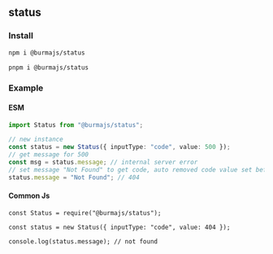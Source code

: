 ## status

### Install

```bash
npm i @burmajs/status
```

```bash
pnpm i @burmajs/status
```

### Example

#### ESM

```ts
import Status from "@burmajs/status";

// new instance
const status = new Status({ inputType: "code", value: 500 });
// get message for 500
const msg = status.message; // internal server error
// set message "Not Found" to get code, auto removed code value set before.
status.message = "Not Found"; // 404
```

#### Common Js

```Js
const Status = require("@burmajs/status");

const status = new Status({ inputType: "code", value: 404 });

console.log(status.message); // not found

```
